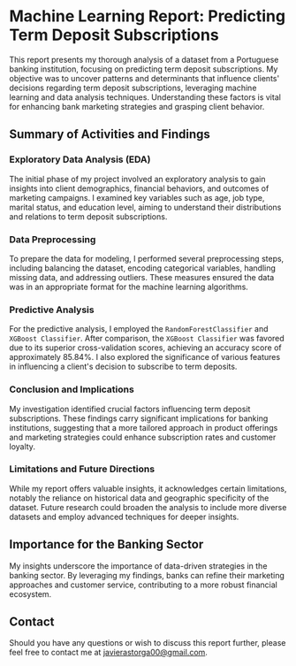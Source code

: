 # Machine Learning Report: Predicting Term Deposit Subscriptions

This report presents my thorough analysis of a dataset from a Portuguese banking institution, focusing on predicting term deposit subscriptions. My objective was to uncover patterns and determinants that influence clients' decisions regarding term deposit subscriptions, leveraging machine learning and data analysis techniques. Understanding these factors is vital for enhancing bank marketing strategies and grasping client behavior.

## Summary of Activities and Findings

### Exploratory Data Analysis (EDA)

The initial phase of my project involved an exploratory analysis to gain insights into client demographics, financial behaviors, and outcomes of marketing campaigns. I examined key variables such as age, job type, marital status, and education level, aiming to understand their distributions and relations to term deposit subscriptions.

### Data Preprocessing

To prepare the data for modeling, I performed several preprocessing steps, including balancing the dataset, encoding categorical variables, handling missing data, and addressing outliers. These measures ensured the data was in an appropriate format for the machine learning algorithms.

### Predictive Analysis

For the predictive analysis, I employed the `RandomForestClassifier` and `XGBoost Classifier`. After comparison, the `XGBoost Classifier` was favored due to its superior cross-validation scores, achieving an accuracy score of approximately 85.84%. I also explored the significance of various features in influencing a client's decision to subscribe to term deposits.

### Conclusion and Implications

My investigation identified crucial factors influencing term deposit subscriptions. These findings carry significant implications for banking institutions, suggesting that a more tailored approach in product offerings and marketing strategies could enhance subscription rates and customer loyalty.

### Limitations and Future Directions

While my report offers valuable insights, it acknowledges certain limitations, notably the reliance on historical data and geographic specificity of the dataset. Future research could broaden the analysis to include more diverse datasets and employ advanced techniques for deeper insights.

## Importance for the Banking Sector

My insights underscore the importance of data-driven strategies in the banking sector. By leveraging my findings, banks can refine their marketing approaches and customer service, contributing to a more robust financial ecosystem.

## Contact

Should you have any questions or wish to discuss this report further, please feel free to contact me at javierastorga00@gmail.com.
